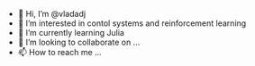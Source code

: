 - 👋 Hi, I’m @vladadj
- 👀 I’m interested in contol systems and reinforcement learning
- 🌱 I’m currently learning Julia
- 💞️ I’m looking to collaborate on ...
- 📫 How to reach me ...

<!---
vladadj/vladadj is a ✨ special ✨ repository because its `README.md` (this file) appears on your GitHub profile.
You can click the Preview link to take a look at your changes.
--->
